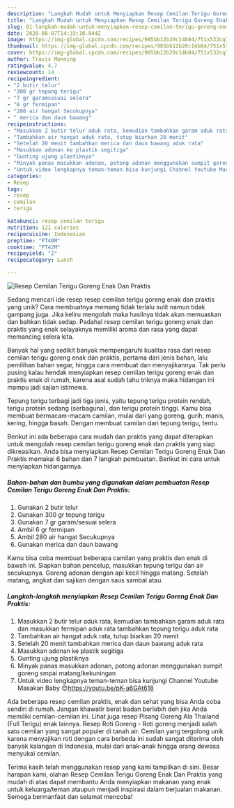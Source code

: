 ```yaml
---
description: "Langkah Mudah untuk Menyiapkan Resep Cemilan Terigu Goreng Enak Dan Praktis yang Bisa Manjain Lidah"
title: "Langkah Mudah untuk Menyiapkan Resep Cemilan Terigu Goreng Enak Dan Praktis yang Bisa Manjain Lidah"
slug: 81-langkah-mudah-untuk-menyiapkan-resep-cemilan-terigu-goreng-enak-dan-praktis-yang-bisa-manjain-lidah
date: 2020-08-07T14:33:10.844Z
image: https://img-global.cpcdn.com/recipes/985bb12b20c14b84/751x532cq70/resep-cemilan-terigu-goreng-enak-dan-praktis-foto-resep-utama.jpg
thumbnail: https://img-global.cpcdn.com/recipes/985bb12b20c14b84/751x532cq70/resep-cemilan-terigu-goreng-enak-dan-praktis-foto-resep-utama.jpg
cover: https://img-global.cpcdn.com/recipes/985bb12b20c14b84/751x532cq70/resep-cemilan-terigu-goreng-enak-dan-praktis-foto-resep-utama.jpg
author: Travis Manning
ratingvalue: 4.7
reviewcount: 14
recipeingredient:
- "2 butir telur"
- "300 gr tepung terigu"
- "7 gr garamsesuai selera"
- "6 gr fermipan"
- "280 air hangat Secukupnya"
- " merica dan daun bawang"
recipeinstructions:
- "Masukkan 2 butir telur aduk rata, kemudian tambahkan garam aduk rata dan masukkan fermipan aduk rata tambahkan tepung terigu aduk rata"
- "Tambahkan air hangat aduk rata, tutup biarkan 20 menit"
- "Setelah 20 menit tambahkan merica dan daun bawang aduk rata"
- "Masukkan adonan ke plastik segitiga"
- "Gunting ujung plastiknya"
- "Minyak panas masukkan adonan, potong adonan menggunakan sumpit goreng smpai matang/kekuningan"
- "Untuk video lengkapnya teman-teman bisa kunjungi Channel Youtube Masakan Baby 😊https://youtu.be/pK-a6GAt618"
categories:
- Resep
tags:
- resep
- cemilan
- terigu

katakunci: resep cemilan terigu 
nutrition: 121 calories
recipecuisine: Indonesian
preptime: "PT40M"
cooktime: "PT42M"
recipeyield: "2"
recipecategory: Lunch

---
```



![Resep Cemilan Terigu Goreng Enak Dan Praktis](https://img-global.cpcdn.com/recipes/985bb12b20c14b84/751x532cq70/resep-cemilan-terigu-goreng-enak-dan-praktis-foto-resep-utama.jpg)

Sedang mencari ide resep resep cemilan terigu goreng enak dan praktis yang unik? Cara membuatnya memang tidak terlalu sulit namun tidak gampang juga. Jika keliru mengolah maka hasilnya tidak akan memuaskan dan bahkan tidak sedap. Padahal resep cemilan terigu goreng enak dan praktis yang enak selayaknya memiliki aroma dan rasa yang dapat memancing selera kita.

Banyak hal yang sedikit banyak mempengaruhi kualitas rasa dari resep cemilan terigu goreng enak dan praktis, pertama dari jenis bahan, lalu pemilihan bahan segar, hingga cara membuat dan menyajikannya. Tak perlu pusing kalau hendak menyiapkan resep cemilan terigu goreng enak dan praktis enak di rumah, karena asal sudah tahu triknya maka hidangan ini mampu jadi sajian istimewa.

Tepung terigu terbagi jadi tiga jenis, yaitu tepung terigu protein rendah, terigu protein sedang (serbaguna), dan terigu protein tinggi. Kamu bisa membuat bermacam-macam camilan, mulai dari yang goreng, gurih, manis, kering, hingga basah. Dengan membuat camilan dari tepung terigu, tentu.


Berikut ini ada beberapa cara mudah dan praktis yang dapat diterapkan untuk mengolah resep cemilan terigu goreng enak dan praktis yang siap dikreasikan. Anda bisa menyiapkan Resep Cemilan Terigu Goreng Enak Dan Praktis memakai 6 bahan dan 7 langkah pembuatan. Berikut ini cara untuk menyiapkan hidangannya.

<!--inarticleads1-->

##### Bahan-bahan dan bumbu yang digunakan dalam pembuatan Resep Cemilan Terigu Goreng Enak Dan Praktis:

1. Gunakan 2 butir telur
1. Gunakan 300 gr tepung terigu
1. Gunakan 7 gr garam/sesuai selera
1. Ambil 6 gr fermipan
1. Ambil 280 air hangat Secukupnya
1. Gunakan  merica dan daun bawang


Kamu bisa coba membuat beberapa camilan yang praktis dan enak di bawah ini. Siapkan bahan pencelup, masukkan tepung terigu dan air secukupnya. Goreng adonan dengan api kecil hingga matang. Setelah matang, angkat dan sajikan dengan saus sambal atau. 

<!--inarticleads2-->

##### Langkah-langkah menyiapkan Resep Cemilan Terigu Goreng Enak Dan Praktis:

1. Masukkan 2 butir telur aduk rata, kemudian tambahkan garam aduk rata dan masukkan fermipan aduk rata tambahkan tepung terigu aduk rata
1. Tambahkan air hangat aduk rata, tutup biarkan 20 menit
1. Setelah 20 menit tambahkan merica dan daun bawang aduk rata
1. Masukkan adonan ke plastik segitiga
1. Gunting ujung plastiknya
1. Minyak panas masukkan adonan, potong adonan menggunakan sumpit goreng smpai matang/kekuningan
1. Untuk video lengkapnya teman-teman bisa kunjungi Channel Youtube Masakan Baby 😊https://youtu.be/pK-a6GAt618


Ada beberapa resep cemilan praktis, enak dan sehat yang bisa Anda coba sendiri di rumah. Jangan khawatir berat badan berlebih deh jika Anda memiliki cemilan-cemilan ini. Lihat juga resep Pisang Goreng Ala Thailand (Full Terigu) enak lainnya. Resep Roti Goreng - Roti goreng menjadi salah satu cemilan yang sangat populer di tanah air. Cemilan yang tergolong unik karena menyajikan roti dengan cara berbeda ini sudah sangat diterima oleh banyak kalangan di Indonesia, mulai dari anak-anak hingga orang dewasa menyukai cemilan. 

Terima kasih telah menggunakan resep yang kami tampilkan di sini. Besar harapan kami, olahan Resep Cemilan Terigu Goreng Enak Dan Praktis yang mudah di atas dapat membantu Anda menyiapkan makanan yang enak untuk keluarga/teman ataupun menjadi inspirasi dalam berjualan makanan. Semoga bermanfaat dan selamat mencoba!
